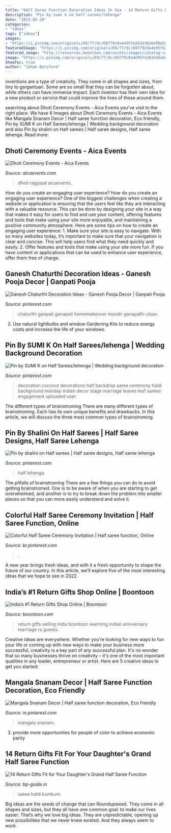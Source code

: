 ```yaml
---
title: "Half Saree Function Decoration Ideas In Usa - 14 Return Gifts Fit For Your Daughter&#039;s Grand Half Saree Function"
description: "Pin by sumi k on half sarees/lehenga"
date: "2023-02-20"
categories:
- "ideas"
tags: ["ideas"]
images:
- "https://i.pinimg.com/originals/69/77/9c/69779c0a4e95fe281b36abe9bd2dc37b.jpg"
featuredImage: "https://i.pinimg.com/originals/69/77/9c/69779c0a4e95fe281b36abe9bd2dc37b.jpg"
featured_image: "http://resources.boontoon.com/assets/images/catalog-category/best-selling-return-gifts.jpg"
image: "https://i.pinimg.com/originals/69/77/9c/69779c0a4e95fe281b36abe9bd2dc37b.jpg"
ShowToc: true
author: "Johan Botsford"
---
```



inventions are a type of creativity. They come in all shapes and sizes, from tiny to gargantuan. Some are so small that they can be forgotten about, while others can have immense impact. Each inventor has their own idea for a new product or service that could improve the lives of those around them.

	

		
searching about Dhoti Ceremony Events - Aica Events you've visit to the right place. We have 8 Images about Dhoti Ceremony Events - Aica Events like Mangala Snanam Decor | Half saree function decoration, Eco friendly, Pin by SUMI K on Half Sarees/lehenga | Wedding background decoration and also Pin by shalini on Half sarees | Half saree designs, Half saree lehenga. Read more:
		
    
## Dhoti Ceremony Events - Aica Events

<img loading=lazy src="https://www.aicaevents.com/wp-content/uploads/2019/05/lagadapati_rajgopal_sons_dhoti_ceremony3-1.jpg" onerror="this.onerror=null;this.src='https://tse2.mm.bing.net/th?id=OIP.WgBrufVOANuu_R_rqZyg_AHaE8&amp;pid=15.1';" alt="Dhoti Ceremony Events - Aica Events">

_Source: aicaevents.com_

>dhoti rajgopal aicaevents. 

	

How do you create an engaging user experience?
How do you create an engaging user experience? One of the biggest challenges when creating a website or application is ensuring that the users feel like they are interacting with a valuable resource. This can be done by designing your site in a way that makes it easy for users to find and use your content, offering features and tools that make using your site more enjoyable, and maintaining a positive community atmosphere. Here are some tips on how to create an engaging user experience: 1. Make sure your site is easy to navigate. With so many websites today, it’s important to make sure that your navigation is clear and concise. This will help users find what they need quickly and easily. 2. Offer features and tools that make using your site more fun. If you have content or applications that can be used to enhance user experience, offer them free of charge.

    
## Ganesh Chaturthi Decoration Ideas - Ganesh Pooja Decor | Ganpati Pooja

<img loading=lazy src="https://i.pinimg.com/originals/75/ea/41/75ea41df3b3e8b362afdad2041f7312f.jpg" onerror="this.onerror=null;this.src='https://tse4.mm.bing.net/th?id=OIP.wkcwRaeLLMkQY-e64IeyCQAAAA&amp;pid=15.1';" alt="Ganesh Chaturthi Decoration Ideas - Ganesh Pooja Decor | Ganpati Pooja">

_Source: pinterest.com_

>chaturthi ganpati ganapati homemakeover mandir ganapathi utsav. 

	

2. Use natural lightbulbs and window Gardening Kits to reduce energy costs and increase the life of your windows.

    
## Pin By SUMI K On Half Sarees/lehenga | Wedding Background Decoration

<img loading=lazy src="https://i.pinimg.com/originals/69/77/9c/69779c0a4e95fe281b36abe9bd2dc37b.jpg" onerror="this.onerror=null;this.src='https://tse2.mm.bing.net/th?id=OIP.mfC389soiKg5p-ZRXmLh-QHaLH&amp;pid=15.1';" alt="Pin by SUMI K on Half Sarees/lehenga | Wedding background decoration">

_Source: pinterest.com_

>decoration coconut decorations half backdrop saree ceremony haldi background mandap indian decor stage marriage leaves leaf sarees engagement uploaded user. 

	

The different types of brainstroming
There are many different types of brainstroming. Each has its own unique benefits and drawbacks. In this article, we will discuss the three most common types of brainstroming.

    
## Pin By Shalini On Half Sarees | Half Saree Designs, Half Saree Lehenga

<img loading=lazy src="https://i.pinimg.com/originals/8c/f8/e1/8cf8e135d75c77bc66329797a583447e.jpg" onerror="this.onerror=null;this.src='https://tse2.mm.bing.net/th?id=OIP.Rmq4OcLsmZ7fSD8HDZ6iWAHaN7&amp;pid=15.1';" alt="Pin by shalini on Half sarees | Half saree designs, Half saree lehenga">

_Source: pinterest.com_

>half lehenga. 

	

The pitfalls of brainstroming
There are a few things you can do to avoid getting brainstromed. One is to be aware of when you are starting to get overwhelmed, and another is to try to break down the problem into smaller pieces so that you can more easily understand and solve it.

    
## Colorful Half Saree Ceremony Invitation | Half Saree Function, Online

<img loading=lazy src="https://i.pinimg.com/236x/41/a1/89/41a189336b22bbdca3fb256f79e66613.jpg?nii=t" onerror="this.onerror=null;this.src='https://tse2.mm.bing.net/th?id=OIP.syurE_h_S-000p9yPsUiYQAAAA&amp;pid=15.1';" alt="Colorful Half Saree Ceremony Invitation | Half saree function, Online">

_Source: br.pinterest.com_

>. 

	

A new year brings fresh ideas, and with it a fresh opportunity to shape the future of our country.  In this article, we'll explore five of the most interesting ideas that we hope to see in 2022. 

    
## India’s #1 Return Gifts Shop Online | Boontoon

<img loading=lazy src="http://resources.boontoon.com/assets/images/catalog-category/best-selling-return-gifts.jpg" onerror="this.onerror=null;this.src='https://tse4.mm.bing.net/th?id=OIP.rw41WAKLHiUIEHcoj_6aTgAAAA&amp;pid=15.1';" alt="India’s #1 Return Gifts Shop Online | Boontoon">

_Source: boontoon.com_

>return gifts selling india boontoon warming indian anniversary marriage rs guests. 

	

Creative ideas are everywhere. Whether you're looking for new ways to fun your life or coming up with new ways to make your business more successful, creativity is a key part of any successful plan. It's no wonder that so many businesses thrive on creativity – it's one of the most important qualities in any leader, entrepreneur or artist. Here are 5 creative ideas to get you started: 

    
## Mangala Snanam Decor | Half Saree Function Decoration, Eco Friendly

<img loading=lazy src="https://i.pinimg.com/736x/a5/0d/d5/a50dd57d86a5199d320646e517118388.jpg" onerror="this.onerror=null;this.src='https://tse4.mm.bing.net/th?id=OIP.0qb2-wryHXJ-Ff0OzjK5CAHaG_&amp;pid=15.1';" alt="Mangala Snanam Decor | Half saree function decoration, Eco friendly">

_Source: in.pinterest.com_

>mangala snanam. 

	

3. provide more opportunities for people of color to achieve economic parity

    
## 14 Return Gifts Fit For Your Daughter&#039;s Grand Half Saree Function

<img loading=lazy src="https://ds393qgzrxwzn.cloudfront.net/resize/m720x480/cat1/img/images/0/sLtZ2B3OUB.jpg" onerror="this.onerror=null;this.src='https://tse4.mm.bing.net/th?id=OIP.AJUyCXRibJNcy1DTf38WMQHaHQ&amp;pid=15.1';" alt="14 Return Gifts Fit for Your Daughter&#039;s Grand Half Saree Function">

_Source: bp-guide.in_

>saree haldi kumkum. 

	

Big ideas are the seeds of change that can Roundupweed. They come in all shapes and sizes, but they all have one common goal: to make our lives easier. That’s why we love big ideas. They are unpredictable, opening up new possibilities that we never knew existed. And they always seem to work.

